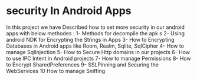 # security In Android Apps
In this project we have Described how to set more security in our android apps with below methodes :
1- Methods for decompile the apk s
2- Using android NDK for Encrypting the Strings in Apps
3- How to Encrypting Databases in Android apps like Room, Realm, Sqlite, SqlCipher
4- How to manage SqlInjection
5- How to Secure Http domains in our projects
6- How to use IPC Intent in Android projects
7- How to manage Permissions
8- How to Encrypt SharedPreferences
9- SSLPinning and Securing the WebServices
10 How to manage Sniffing
